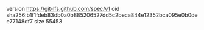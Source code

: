 version https://git-lfs.github.com/spec/v1
oid sha256:b1f1fdeb83db0a0b885206527dd5c2beca844e12352bca095e0b0dee77148df7
size 55453
